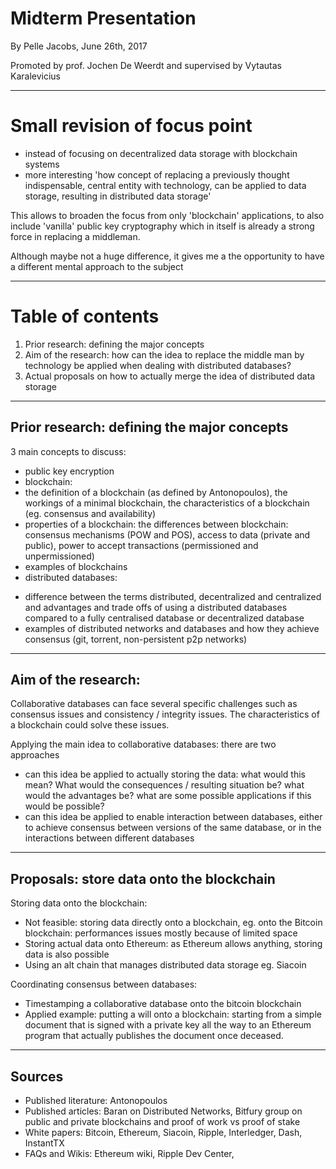 # Midterm Presentation

By Pelle Jacobs, June 26th, 2017

Promoted by prof. Jochen De Weerdt and supervised by Vytautas Karalevicius

---

# Small revision of focus point

- instead of focusing on decentralized data storage with blockchain systems
- more interesting 'how concept of replacing a previously thought indispensable, central entity with technology, can be applied to data storage, resulting in distributed data storage'

This allows to broaden the focus from only 'blockchain' applications, to also include 'vanilla' public key cryptography which in itself is already a strong force in replacing a middleman.

Although maybe not a huge difference, it gives me a the opportunity to have a different mental approach to the subject

---

# Table of contents

1. Prior research: defining the major concepts
2. Aim of the research: how can the idea to replace the middle man by technology be applied when dealing with distributed databases?
3. Actual proposals on how to actually merge the idea of distributed data storage

---

## Prior research: defining the major concepts

3 main concepts to discuss:

- public key encryption
- blockchain:
- the definition of a blockchain (as defined by Antonopoulos), the workings of a minimal blockchain, the characteristics of a blockchain (eg. consensus and availability)
- properties of a blockchain: the differences between blockchain: consensus mechanisms (POW and POS), access to data (private and public), power to accept transactions (permissioned and unpermissioned)
- examples of blockchains
- distributed databases:
+  difference between the terms distributed, decentralized and centralized and advantages and trade offs of using a distributed databases compared to a fully centralised database or decentralized database
+  examples of distributed networks and databases and how they achieve consensus (git, torrent, non-persistent p2p networks)

---

## Aim of the research:

Collaborative databases can face several specific challenges such as consensus issues and consistency / integrity issues. The characteristics of a blockchain could solve these issues.

Applying the main idea to collaborative databases: there are two approaches

- can this idea be applied to actually storing the data: what would this mean? What would the consequences / resulting situation be? what would the advantages be? what are some possible applications if this would be possible?
- can this idea be applied to enable interaction between databases, either to achieve consensus between versions of the same database, or in the interactions between different databases

---

## Proposals: store data onto the blockchain

Storing data onto the blockchain:

- Not feasible: storing data directly onto a blockchain, eg. onto the Bitcoin blockchain: performances issues mostly because of limited space
- Storing actual data onto Ethereum: as Ethereum allows anything, storing data is also possible
- Using an alt chain that manages distributed data storage eg. Siacoin

Coordinating consensus between databases:

- Timestamping a collaborative database onto the bitcoin blockchain
- Applied example: putting a will onto a blockchain: starting from a simple document that is signed with a private key all the way to an Ethereum program that actually publishes the document once deceased.

---

## Sources

- Published literature: Antonopoulos
- Published articles: Baran on Distributed Networks, Bitfury group on public and private blockchains and proof of work vs proof of stake
- White papers: Bitcoin, Ethereum, Siacoin, Ripple, Interledger, Dash, InstantTX
- FAQs and Wikis: Ethereum wiki, Ripple Dev Center,
